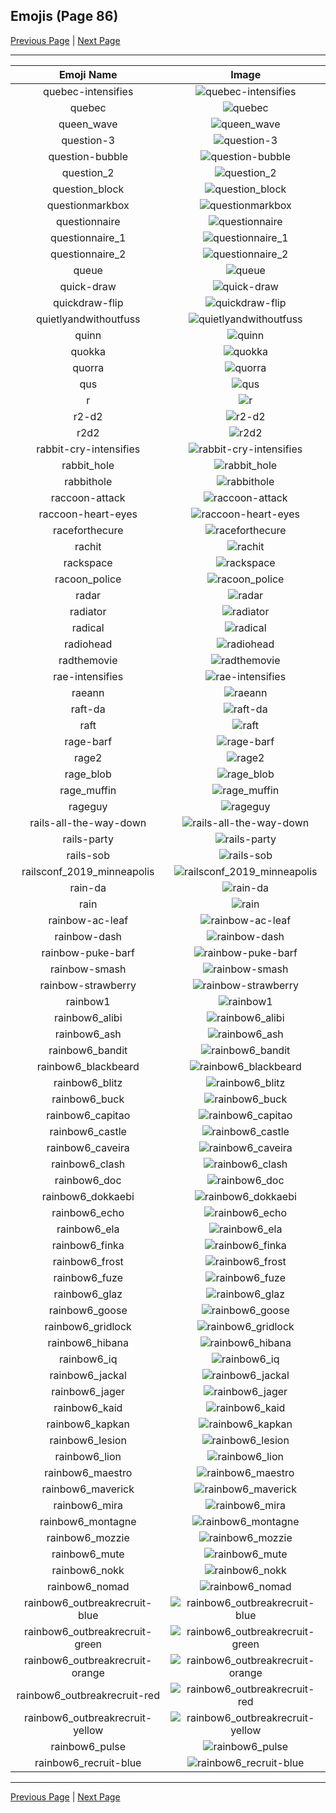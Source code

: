 
## Emojis (Page 86)

[Previous Page](/docs/hc/page-p-0085.md)
  | [Next Page](/docs/hc/page-r-0087.md)

<hr />

|Emoji Name|Image|
| :-: | :-: |
|quebec-intensifies| ![quebec-intensifies](/emojis/hc/quebec-intensifies.gif)|
|quebec| ![quebec](/emojis/hc/quebec.png)|
|queen_wave| ![queen_wave](/emojis/hc/queen_wave.gif)|
|question-3| ![question-3](/emojis/hc/question-3.gif)|
|question-bubble| ![question-bubble](/emojis/hc/question-bubble.gif)|
|question_2| ![question_2](/emojis/hc/question_2.png)|
|question_block| ![question_block](/emojis/hc/question_block.gif)|
|questionmarkbox| ![questionmarkbox](/emojis/hc/questionmarkbox.png)|
|questionnaire| ![questionnaire](/emojis/hc/questionnaire.jpg)|
|questionnaire_1| ![questionnaire_1](/emojis/hc/questionnaire_1.jpg)|
|questionnaire_2| ![questionnaire_2](/emojis/hc/questionnaire_2.png)|
|queue| ![queue](/emojis/hc/queue.png)|
|quick-draw| ![quick-draw](/emojis/hc/quick-draw.png)|
|quickdraw-flip| ![quickdraw-flip](/emojis/hc/quickdraw-flip.png)|
|quietlyandwithoutfuss| ![quietlyandwithoutfuss](/emojis/hc/quietlyandwithoutfuss.png)|
|quinn| ![quinn](/emojis/hc/quinn.png)|
|quokka| ![quokka](/emojis/hc/quokka.png)|
|quorra| ![quorra](/emojis/hc/quorra.jpg)|
|qus| ![qus](/emojis/hc/qus.png)|
|r| ![r](/emojis/hc/r.png)|
|r2-d2| ![r2-d2](/emojis/hc/r2-d2.png)|
|r2d2| ![r2d2](/emojis/hc/r2d2.gif)|
|rabbit-cry-intensifies| ![rabbit-cry-intensifies](/emojis/hc/rabbit-cry-intensifies.gif)|
|rabbit_hole| ![rabbit_hole](/emojis/hc/rabbit_hole.png)|
|rabbithole| ![rabbithole](/emojis/hc/rabbithole.jpg)|
|raccoon-attack| ![raccoon-attack](/emojis/hc/raccoon-attack.png)|
|raccoon-heart-eyes| ![raccoon-heart-eyes](/emojis/hc/raccoon-heart-eyes.png)|
|raceforthecure| ![raceforthecure](/emojis/hc/raceforthecure.jpg)|
|rachit| ![rachit](/emojis/hc/rachit.png)|
|rackspace| ![rackspace](/emojis/hc/rackspace.jpg)|
|racoon_police| ![racoon_police](/emojis/hc/racoon_police.jpg)|
|radar| ![radar](/emojis/hc/radar.png)|
|radiator| ![radiator](/emojis/hc/radiator.png)|
|radical| ![radical](/emojis/hc/radical.gif)|
|radiohead| ![radiohead](/emojis/hc/radiohead.png)|
|radthemovie| ![radthemovie](/emojis/hc/radthemovie.png)|
|rae-intensifies| ![rae-intensifies](/emojis/hc/rae-intensifies.gif)|
|raeann| ![raeann](/emojis/hc/raeann.png)|
|raft-da| ![raft-da](/emojis/hc/raft-da.png)|
|raft| ![raft](/emojis/hc/raft.png)|
|rage-barf| ![rage-barf](/emojis/hc/rage-barf.png)|
|rage2| ![rage2](/emojis/hc/rage2.jpg)|
|rage_blob| ![rage_blob](/emojis/hc/rage_blob.png)|
|rage_muffin| ![rage_muffin](/emojis/hc/rage_muffin.gif)|
|rageguy| ![rageguy](/emojis/hc/rageguy.png)|
|rails-all-the-way-down| ![rails-all-the-way-down](/emojis/hc/rails-all-the-way-down.gif)|
|rails-party| ![rails-party](/emojis/hc/rails-party.gif)|
|rails-sob| ![rails-sob](/emojis/hc/rails-sob.png)|
|railsconf_2019_minneapolis| ![railsconf_2019_minneapolis](/emojis/hc/railsconf_2019_minneapolis.jpg)|
|rain-da| ![rain-da](/emojis/hc/rain-da.png)|
|rain| ![rain](/emojis/hc/rain.png)|
|rainbow-ac-leaf| ![rainbow-ac-leaf](/emojis/hc/rainbow-ac-leaf.png)|
|rainbow-dash| ![rainbow-dash](/emojis/hc/rainbow-dash.jpg)|
|rainbow-puke-barf| ![rainbow-puke-barf](/emojis/hc/rainbow-puke-barf.jpg)|
|rainbow-smash| ![rainbow-smash](/emojis/hc/rainbow-smash.png)|
|rainbow-strawberry| ![rainbow-strawberry](/emojis/hc/rainbow-strawberry.png)|
|rainbow1| ![rainbow1](/emojis/hc/rainbow1.png)|
|rainbow6_alibi| ![rainbow6_alibi](/emojis/hc/rainbow6_alibi.png)|
|rainbow6_ash| ![rainbow6_ash](/emojis/hc/rainbow6_ash.png)|
|rainbow6_bandit| ![rainbow6_bandit](/emojis/hc/rainbow6_bandit.png)|
|rainbow6_blackbeard| ![rainbow6_blackbeard](/emojis/hc/rainbow6_blackbeard.png)|
|rainbow6_blitz| ![rainbow6_blitz](/emojis/hc/rainbow6_blitz.png)|
|rainbow6_buck| ![rainbow6_buck](/emojis/hc/rainbow6_buck.png)|
|rainbow6_capitao| ![rainbow6_capitao](/emojis/hc/rainbow6_capitao.png)|
|rainbow6_castle| ![rainbow6_castle](/emojis/hc/rainbow6_castle.png)|
|rainbow6_caveira| ![rainbow6_caveira](/emojis/hc/rainbow6_caveira.png)|
|rainbow6_clash| ![rainbow6_clash](/emojis/hc/rainbow6_clash.png)|
|rainbow6_doc| ![rainbow6_doc](/emojis/hc/rainbow6_doc.png)|
|rainbow6_dokkaebi| ![rainbow6_dokkaebi](/emojis/hc/rainbow6_dokkaebi.png)|
|rainbow6_echo| ![rainbow6_echo](/emojis/hc/rainbow6_echo.png)|
|rainbow6_ela| ![rainbow6_ela](/emojis/hc/rainbow6_ela.png)|
|rainbow6_finka| ![rainbow6_finka](/emojis/hc/rainbow6_finka.png)|
|rainbow6_frost| ![rainbow6_frost](/emojis/hc/rainbow6_frost.png)|
|rainbow6_fuze| ![rainbow6_fuze](/emojis/hc/rainbow6_fuze.png)|
|rainbow6_glaz| ![rainbow6_glaz](/emojis/hc/rainbow6_glaz.png)|
|rainbow6_goose| ![rainbow6_goose](/emojis/hc/rainbow6_goose.png)|
|rainbow6_gridlock| ![rainbow6_gridlock](/emojis/hc/rainbow6_gridlock.png)|
|rainbow6_hibana| ![rainbow6_hibana](/emojis/hc/rainbow6_hibana.png)|
|rainbow6_iq| ![rainbow6_iq](/emojis/hc/rainbow6_iq.png)|
|rainbow6_jackal| ![rainbow6_jackal](/emojis/hc/rainbow6_jackal.png)|
|rainbow6_jager| ![rainbow6_jager](/emojis/hc/rainbow6_jager.png)|
|rainbow6_kaid| ![rainbow6_kaid](/emojis/hc/rainbow6_kaid.png)|
|rainbow6_kapkan| ![rainbow6_kapkan](/emojis/hc/rainbow6_kapkan.png)|
|rainbow6_lesion| ![rainbow6_lesion](/emojis/hc/rainbow6_lesion.png)|
|rainbow6_lion| ![rainbow6_lion](/emojis/hc/rainbow6_lion.png)|
|rainbow6_maestro| ![rainbow6_maestro](/emojis/hc/rainbow6_maestro.png)|
|rainbow6_maverick| ![rainbow6_maverick](/emojis/hc/rainbow6_maverick.png)|
|rainbow6_mira| ![rainbow6_mira](/emojis/hc/rainbow6_mira.png)|
|rainbow6_montagne| ![rainbow6_montagne](/emojis/hc/rainbow6_montagne.png)|
|rainbow6_mozzie| ![rainbow6_mozzie](/emojis/hc/rainbow6_mozzie.png)|
|rainbow6_mute| ![rainbow6_mute](/emojis/hc/rainbow6_mute.png)|
|rainbow6_nokk| ![rainbow6_nokk](/emojis/hc/rainbow6_nokk.png)|
|rainbow6_nomad| ![rainbow6_nomad](/emojis/hc/rainbow6_nomad.png)|
|rainbow6_outbreakrecruit-blue| ![rainbow6_outbreakrecruit-blue](/emojis/hc/rainbow6_outbreakrecruit-blue.png)|
|rainbow6_outbreakrecruit-green| ![rainbow6_outbreakrecruit-green](/emojis/hc/rainbow6_outbreakrecruit-green.png)|
|rainbow6_outbreakrecruit-orange| ![rainbow6_outbreakrecruit-orange](/emojis/hc/rainbow6_outbreakrecruit-orange.png)|
|rainbow6_outbreakrecruit-red| ![rainbow6_outbreakrecruit-red](/emojis/hc/rainbow6_outbreakrecruit-red.png)|
|rainbow6_outbreakrecruit-yellow| ![rainbow6_outbreakrecruit-yellow](/emojis/hc/rainbow6_outbreakrecruit-yellow.png)|
|rainbow6_pulse| ![rainbow6_pulse](/emojis/hc/rainbow6_pulse.png)|
|rainbow6_recruit-blue| ![rainbow6_recruit-blue](/emojis/hc/rainbow6_recruit-blue.png)|

<hr/>

[Previous Page](/docs/hc/page-p-0085.md)
  | [Next Page](/docs/hc/page-r-0087.md)